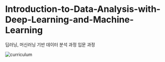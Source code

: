 # Introduction-to-Data-Analysis-with-Deep-Learning-and-Machine-Learning
딥러닝, 머신러닝 기반 데이터 분석 과정 입문 과정


![curriculum](https://github.com/JSJeong-me/Introduction-to-Data-Analysis-with-Deep-Learning-and-Machine-Learning/assets/54794815/e87e25cf-0f9b-454b-b403-b12ce9d9d2bc)
